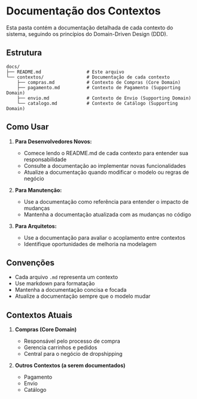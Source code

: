 # Documentação dos Contextos

Esta pasta contém a documentação detalhada de cada contexto do sistema, seguindo os princípios do Domain-Driven Design (DDD).

## Estrutura

```
docs/
├── README.md                 # Este arquivo
└── contextos/                # Documentação de cada contexto
    ├── compras.md            # Contexto de Compras (Core Domain)
    ├── pagamento.md          # Contexto de Pagamento (Supporting Domain)
    ├── envio.md              # Contexto de Envio (Supporting Domain)
    └── catalogo.md           # Contexto de Catálogo (Supporting Domain)
```

## Como Usar

1. **Para Desenvolvedores Novos:**
   - Comece lendo o README.md de cada contexto para entender sua responsabilidade
   - Consulte a documentação ao implementar novas funcionalidades
   - Atualize a documentação quando modificar o modelo ou regras de negócio

2. **Para Manutenção:**
   - Use a documentação como referência para entender o impacto de mudanças
   - Mantenha a documentação atualizada com as mudanças no código

3. **Para Arquitetos:**
   - Use a documentação para avaliar o acoplamento entre contextos
   - Identifique oportunidades de melhoria na modelagem

## Convenções

- Cada arquivo `.md` representa um contexto
- Use markdown para formatação
- Mantenha a documentação concisa e focada
- Atualize a documentação sempre que o modelo mudar

## Contextos Atuais

1. **Compras (Core Domain)**
   - Responsável pelo processo de compra
   - Gerencia carrinhos e pedidos
   - Central para o negócio de dropshipping

2. **Outros Contextos (a serem documentados)**
   - Pagamento
   - Envio
   - Catálogo 